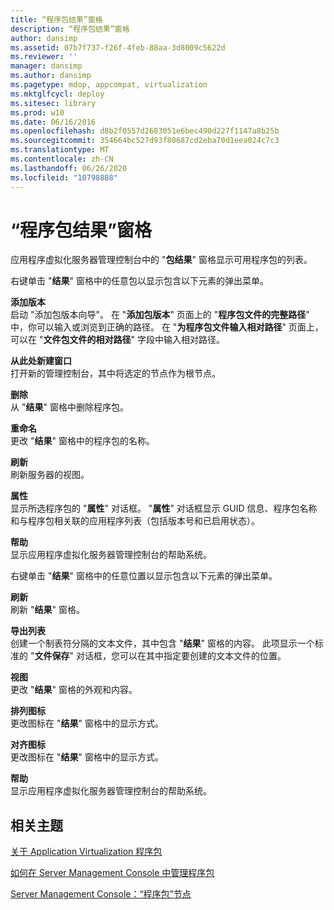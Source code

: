 ```yaml
---
title: “程序包结果”窗格
description: “程序包结果”窗格
author: dansimp
ms.assetid: 07b7f737-f26f-4feb-88aa-3d8009c5622d
ms.reviewer: ''
manager: dansimp
ms.author: dansimp
ms.pagetype: mdop, appcompat, virtualization
ms.mktglfcycl: deploy
ms.sitesec: library
ms.prod: w10
ms.date: 06/16/2016
ms.openlocfilehash: d8b2f0557d2683051e6bec490d227f1147a8b25b
ms.sourcegitcommit: 354664bc527d93f80687cd2eba70d1eea024c7c3
ms.translationtype: MT
ms.contentlocale: zh-CN
ms.lasthandoff: 06/26/2020
ms.locfileid: "10798888"
---
```

# “程序包结果”窗格


应用程序虚拟化服务器管理控制台中的 "**包结果**" 窗格显示可用程序包的列表。

右键单击 "**结果**" 窗格中的任意包以显示包含以下元素的弹出菜单。

<a href="" id="add-version"></a>**添加版本**  
启动 "添加包版本向导"。 在 "**添加包版本**" 页面上的 "**程序包文件的完整路径**" 中，你可以输入或浏览到正确的路径。 在 "**为程序包文件输入相对路径**" 页面上，可以在 "**文件包文件的相对路径**" 字段中输入相对路径。

<a href="" id="new-window-from-here"></a>**从此处新建窗口**  
打开新的管理控制台，其中将选定的节点作为根节点。

<a href="" id="delete"></a>**删除**  
从 "**结果**" 窗格中删除程序包。

<a href="" id="rename"></a>**重命名**  
更改 "**结果**" 窗格中的程序包的名称。

<a href="" id="refresh"></a>**刷新**  
刷新服务器的视图。

<a href="" id="properties"></a>**属性**  
显示所选程序包的 "**属性**" 对话框。 "**属性**" 对话框显示 GUID 信息、程序包名称和与程序包相关联的应用程序列表（包括版本号和已启用状态）。

<a href="" id="help"></a>**帮助**  
显示应用程序虚拟化服务器管理控制台的帮助系统。

右键单击 "**结果**" 窗格中的任意位置以显示包含以下元素的弹出菜单。

<a href="" id="refresh"></a>**刷新**  
刷新 "**结果**" 窗格。

<a href="" id="export-list"></a>**导出列表**  
创建一个制表符分隔的文本文件，其中包含 "**结果**" 窗格的内容。 此项显示一个标准的 "**文件保存**" 对话框，您可以在其中指定要创建的文本文件的位置。

<a href="" id="view"></a>**视图**  
更改 "**结果**" 窗格的外观和内容。

<a href="" id="arrange-icons"></a>**排列图标**  
更改图标在 "**结果**" 窗格中的显示方式。

<a href="" id="line-up-icons"></a>**对齐图标**  
更改图标在 "**结果**" 窗格中的显示方式。

<a href="" id="help"></a>**帮助**  
显示应用程序虚拟化服务器管理控制台的帮助系统。

## 相关主题


[关于 Application Virtualization 程序包](about-application-virtualization-packages.md)

[如何在 Server Management Console 中管理程序包](how-to-manage-packages-in-the-server-management-console.md)

[Server Management Console：“程序包”节点](server-management-console-packages-node.md)

 

 





